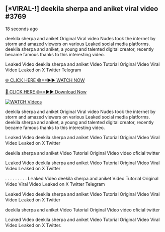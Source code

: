## [*VIRAL-!] deekila sherpa and aniket viral video #3769

18 seconds ago

deekila sherpa and aniket Original Viral video Nudes took the internet by storm and amazed viewers on various Leaked social media platforms. deekila sherpa and aniket, a young and talented digital creator, recently became famous thanks to this interesting video.

L𝚎aked Video deekila sherpa and aniket Video Tutorial Original Video Viral Video L𝚎aked on X Twitter Telegram

[🌐 CLICK HERE 🟢==►► WATCH NOW](https://mission-coxs-bazar-tour.blogspot.com/p/ryhfgj.html)

[🔴 CLICK HERE 🌐==►► Download Now](https://mission-coxs-bazar-tour.blogspot.com/p/ryhfgj.html)

[![WATCH Videos](https://i.imgur.com/dJHk4Zq.gif)](https://mission-coxs-bazar-tour.blogspot.com/p/ryhfgj.html)

deekila sherpa and aniket Original Viral video Nudes took the internet by storm and amazed viewers on various Leaked social media platforms. deekila sherpa and aniket, a young and talented digital creator, recently became famous thanks to this interesting video.

L𝚎aked Video deekila sherpa and aniket Video Tutorial Original Video Viral Video L𝚎aked on X Twitter

deekila sherpa and aniket Video Tutorial Original Video video oficial twitter

L𝚎aked Video deekila sherpa and aniket Video Tutorial Original Video Viral Video L𝚎aked on X Twitter

. . . . . . . . . L𝚎aked Video deekila sherpa and aniket Video Tutorial Original Video Viral Video L𝚎aked on X Twitter Telegram

L𝚎aked Video deekila sherpa and aniket Video Tutorial Original Video Viral Video L𝚎aked on X Twitter

deekila sherpa and aniket Video Tutorial Original Video video oficial twitter

L𝚎aked Video deekila sherpa and aniket Video Tutorial Original Video Viral Video L𝚎aked on X Twitter.